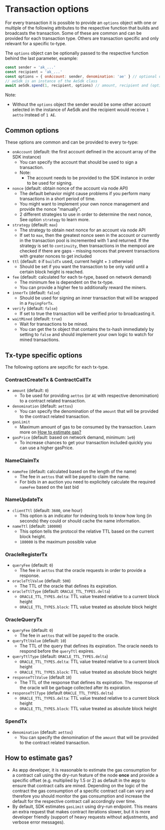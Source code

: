 # Transaction options
For every transaction it is possible to provide an `options` object with one or multiple of the following attributes to the respective function that builds and broadcasts the transaction.
Some of these are common and can be provided for each transaction type. Others are transaction specific and only relevant for a specific tx-type.

The `options` object can be optionally passed to the respective function behind the last parameter, example:
```js
const sender = 'ak_...'
const recipient = 'ak_...'
const options = { onAccount: sender, denomination: 'ae' } // optional options object
// aeSdk is an instance of the AeSdk class
await aeSdk.spend(1, recipient, options) // amount, recipient and (optional) options
```

Note:

- Without the `options` object the sender would be some other account selected in the instance of AeSdk and the recipient would receive `1 aetto` instead of `1 AE`.

## Common options
These options are common and can be provided to every tx-type:

- `onAccount` (default: the first account defined in the account array of the SDK instance)
  - You can specify the account that should be used to sign a transaction.
  - Note:
    - The account needs to be provided to the SDK instance in order to be used for signing.
- `nonce` (default: obtain nonce of the account via node API)
  - The default behavior might cause problems if you perform many transactions in a short period of time.
  - You might want to implement your own nonce management and provide the nonce "manually".
  - 2 different strategies to use in order to determine the next nonce, See option `strategy` to learn more.
- `strategy` (default: `max`)
  - The strategy to obtain next nonce for an account via node API
  - If set to `max`, then the greatest nonce seen in the account or currently in the transaction pool is incremented with 1 and returned.
    If the strategy is set to `continuity`, then transactions in the mempool are checked if there are gaps - missing nonces that prevent transactions with greater nonces to get included
- `ttl` (default: `0` if `buildTx` used, current height + `3` otherwise)
  - Should be set if you want the transaction to be only valid until a certain block height is reached.
- `fee` (default: calculated for each tx-type, based on network demand)
  - The minimum fee is dependent on the tx-type.
  - You can provide a higher fee to additionally reward the miners.
- `innerTx` (default: `false`)
  - Should be used for signing an inner transaction that will be wrapped in a `PayingForTx`.
- `verify` (default: `false`)
  - If set to true the transaction will be verified prior to broadcasting it.
- `waitMined` (default: `true`)
  - Wait for transactions to be mined.
  - You can get the tx object that contains the tx-hash immediately by setting to `false` and should implement your own logic to watch for mined transactions.

## Tx-type specific options
The following options are sepcific for each tx-type.

### ContractCreateTx & ContractCallTx
- `amount` (default: `0`)
  - To be used for providing `aettos` (or `AE` with respective denomination) to a contract related transaction.
- `denomination` (default: `aettos`)
  - You can specify the denomination of the `amount` that will be provided to the contract related transaction.
- `gasLimit`
  - Maximum amount of gas to be consumed by the transaction. Learn more on [How to estimate gas?](#how-to-estimate-gas)
- `gasPrice` (default: based on network demand, minimum: `1e9`)
  - To increase chances to get your transaction included quickly you can use a higher gasPrice.

### NameClaimTx
- `nameFee` (default: calculated based on the length of the name)
  - The fee in `aettos` that will be payed to claim the name.
  - For bids in an auction you need to explicitely calculate the required `nameFee` based on the last bid

### NameUpdateTx
- `clientTtl` (default: `3600`, one hour)
  - This option is an indicator for indexing tools to know how long (in seconds) they could or should cache the name information.
- `nameTtl` (default: `180000`)
  - This option tells the protocol the relative TTL based on the current block height.
  - `180000` is the maximum possible value

### OracleRegisterTx
- `queryFee` (default: `0`)
  - The fee in `aettos` that the oracle requests in order to provide a response.
- `oracleTtlValue` (default: `500`)
  - The TTL of the oracle that defines its expiration.
- `oracleTtlType` (default: `ORACLE_TTL_TYPES.delta`)
  - `ORACLE_TTL_TYPES.delta`: TTL value treated relative to a current block height
  - `ORACLE_TTL_TYPES.block`: TTL value treated as absolute block height

### OracleQueryTx
- `queryFee` (default: `0`)
  - The fee in `aettos` that will be payed to the oracle.
- `queryTtlValue` (default: `10`)
  - The TTL of the query that defines its expiration. The oracle needs to respond before the `queryTtl` expires.
- `queryTtlType` (default: `ORACLE_TTL_TYPES.delta`)
  - `ORACLE_TTL_TYPES.delta`: TTL value treated relative to a current block height
  - `ORACLE_TTL_TYPES.block`: TTL value treated as absolute block height
- `responseTtlValue` (default `10`)
  - The TTL of the response that defines its expiration. The response of the oracle will be garbage collected after its expiration.
- `responseTtlType` (default `ORACLE_TTL_TYPES.delta`)
  - `ORACLE_TTL_TYPES.delta`: TTL value treated relative to a current block height
  - `ORACLE_TTL_TYPES.block`: TTL value treated as absolute block height

### SpendTx
- `denomination` (default: `aettos`)
  - You can specify the denomination of the `amount` that will be provided to the contract related transaction.

## How to estimate gas?
- As æpp developer, it is reasonable to estimate the gas consumption for a contract call using the dry-run feature of the node **once** and provide a specific offset (e.g. multiplied by 1.5 or 2) as default in the æpp to ensure that contract calls are mined. Depending on the logic of the contract the gas consumption of a specific contract call can vary and therefore you should monitor the gas consumption and increase the default for the respective contract call accordingly over time.
- By default, SDK estimates `gasLimit` using dry-run endpoint. This means an extra request that makes contract iterations slower, but it is more developer friendly (support of heavy requests without adjustments, and verbose error messages).
